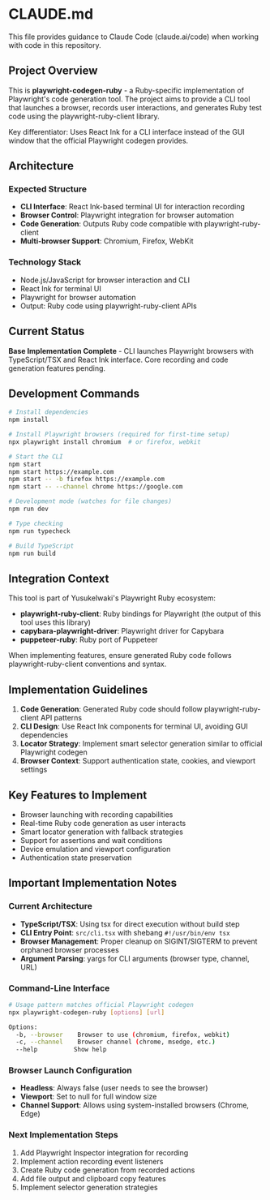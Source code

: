 # CLAUDE.md

This file provides guidance to Claude Code (claude.ai/code) when working with code in this repository.

## Project Overview

This is **playwright-codegen-ruby** - a Ruby-specific implementation of Playwright's code generation tool. The project aims to provide a CLI tool that launches a browser, records user interactions, and generates Ruby test code using the playwright-ruby-client library.

Key differentiator: Uses React Ink for a CLI interface instead of the GUI window that the official Playwright codegen provides.

## Architecture

### Expected Structure
- **CLI Interface**: React Ink-based terminal UI for interaction recording
- **Browser Control**: Playwright integration for browser automation
- **Code Generation**: Outputs Ruby code compatible with playwright-ruby-client
- **Multi-browser Support**: Chromium, Firefox, WebKit

### Technology Stack
- Node.js/JavaScript for browser interaction and CLI
- React Ink for terminal UI
- Playwright for browser automation
- Output: Ruby code using playwright-ruby-client APIs

## Current Status

**Base Implementation Complete** - CLI launches Playwright browsers with TypeScript/TSX and React Ink interface. Core recording and code generation features pending.

## Development Commands

```bash
# Install dependencies
npm install

# Install Playwright browsers (required for first-time setup)
npx playwright install chromium  # or firefox, webkit

# Start the CLI
npm start
npm start https://example.com
npm start -- -b firefox https://example.com
npm start -- --channel chrome https://google.com

# Development mode (watches for file changes)
npm run dev

# Type checking
npm run typecheck

# Build TypeScript
npm run build
```

## Integration Context

This tool is part of YusukeIwaki's Playwright Ruby ecosystem:
- **playwright-ruby-client**: Ruby bindings for Playwright (the output of this tool uses this library)
- **capybara-playwright-driver**: Playwright driver for Capybara
- **puppeteer-ruby**: Ruby port of Puppeteer

When implementing features, ensure generated Ruby code follows playwright-ruby-client conventions and syntax.

## Implementation Guidelines

1. **Code Generation**: Generated Ruby code should follow playwright-ruby-client API patterns
2. **CLI Design**: Use React Ink components for terminal UI, avoiding GUI dependencies
3. **Locator Strategy**: Implement smart selector generation similar to official Playwright codegen
4. **Browser Context**: Support authentication state, cookies, and viewport settings

## Key Features to Implement

- Browser launching with recording capabilities
- Real-time Ruby code generation as user interacts
- Smart locator generation with fallback strategies
- Support for assertions and wait conditions
- Device emulation and viewport configuration
- Authentication state preservation

## Important Implementation Notes

### Current Architecture
- **TypeScript/TSX**: Using tsx for direct execution without build step
- **CLI Entry Point**: `src/cli.tsx` with shebang `#!/usr/bin/env tsx`
- **Browser Management**: Proper cleanup on SIGINT/SIGTERM to prevent orphaned browser processes
- **Argument Parsing**: yargs for CLI arguments (browser type, channel, URL)

### Command-Line Interface
```bash
# Usage pattern matches official Playwright codegen
npx playwright-codegen-ruby [options] [url]

Options:
  -b, --browser    Browser to use (chromium, firefox, webkit)
  -c, --channel    Browser channel (chrome, msedge, etc.)
  --help          Show help
```

### Browser Launch Configuration
- **Headless**: Always false (user needs to see the browser)
- **Viewport**: Set to null for full window size
- **Channel Support**: Allows using system-installed browsers (Chrome, Edge)

### Next Implementation Steps
1. Add Playwright Inspector integration for recording
2. Implement action recording event listeners
3. Create Ruby code generation from recorded actions
4. Add file output and clipboard copy features
5. Implement selector generation strategies